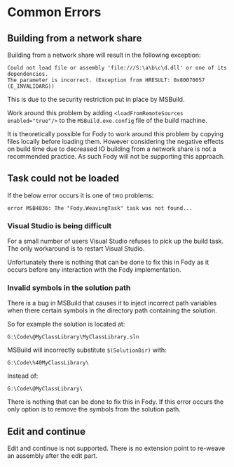 <!--
GENERATED FILE - DO NOT EDIT
This file was generated by [MarkdownSnippets](https://github.com/SimonCropp/MarkdownSnippets).
Source File: /pages/mdsource/common-errors.source.md
To change this file edit the source file and then run MarkdownSnippets.
-->

# Common Errors


## Building from a network share

Building from a network share will result in the following exception:

```
Could not load file or assembly 'file:///S:\a\b\c\d.dll' or one of its dependencies.
The parameter is incorrect. (Exception from HRESULT: 0x80070057 (E_INVALIDARG))
```

This is due to the security restriction put in place by MSBuild.

Work around this problem by adding `<loadFromRemoteSources enabled="true"/>` to the `MSBuild.exe.config` file of the build machine.

It is theoretically possible for Fody to work around this problem by copying files locally before loading them. However considering the negative effects on build time due to decreased IO building from a network share is not a recommended practice. As such Fody will not be supporting this approach.


## Task could not be loaded

If the below error occurs it is one of two problems:

```
error MSB4036: The "Fody.WeavingTask" task was not found...
```


### Visual Studio is being difficult

For a small number of users Visual Studio refuses to pick up the build task. The only workaround is to restart Visual Studio.

Unfortunately there is nothing that can be done to fix this in Fody as it occurs before any interaction with the Fody implementation.


### Invalid symbols in the solution path

There is a bug in MSBuild that causes it to inject incorrect path variables when there certain symbols in the directory path containing the solution.

So for example the solution is located at:

```
G:\Code\@MyClassLibrary\MyClassLibrary.sln
```

MSBuild will incorrectly substitute `$(SolutionDir)` with:

```
G:\Code\%40MyClassLibrary\
```

Instead of:

```
G:\Code\@MyClassLibrary\
```

There is nothing that can be done to fix this in Fody. If this error occurs the only option is to remove the symbols from the solution path.


## Edit and continue

Edit and continue is not supported. There is no extension point to re-weave an assembly after the edit part.
